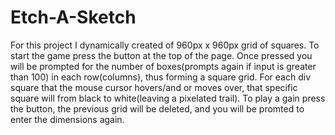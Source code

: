 # Etch-A-Sketch
For this project I dynamically created of 960px x 960px grid of squares. To start the game press the button at the top of the page. Once pressed you will be prompted for the number of boxes(prompts again if input is greater than 100) in each row(columns), thus forming a square grid. For each div square that the mouse cursor hovers/and or moves over, that specific square will from black to white(leaving a pixelated trail). To play a gain press the button, the previous grid will be deleted, and you will be promted to enter the dimensions again.
